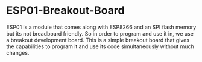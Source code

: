 # ESP01-Breakout-Board
ESP01 is a module that comes along with ESP8266 and an SPI flash memory but its not breadboard friendly. So in order to program and use it in, we use a breakout development board. This is a simple breakout board that gives the capabilities to program it and use its code simultaneously without much changes.
